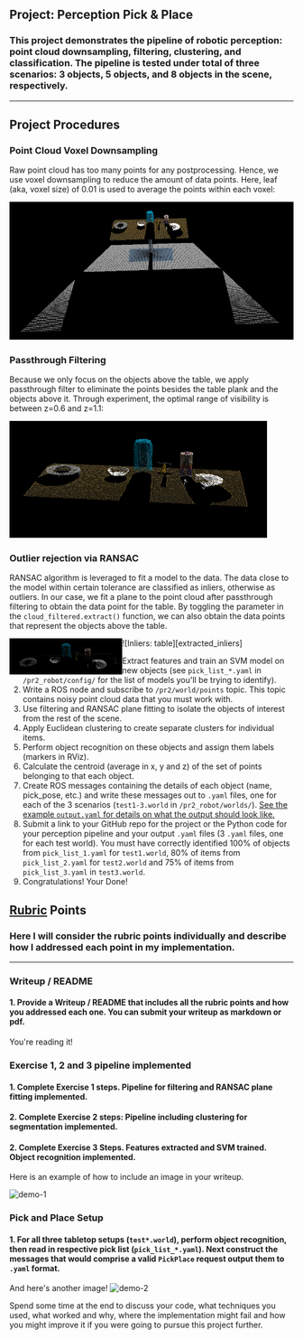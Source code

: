 ## Project: Perception Pick & Place
### This project demonstrates the pipeline of robotic perception: point cloud downsampling, filtering, clustering, and classification. The pipeline is tested under total of three scenarios: 3 objects, 5 objects, and 8 objects in the scene, respectively. 

[//]: # (Image Reference)

[test1]: ./img/test1.png
[test2]: ./img/test2.png
[test3]: ./img/test3.png
[pcl_leaf_size_001]: ./img/pcl_leaf_size_001.png
[pcl_leaf_size_01]: ./img/pcl_leaf_size_01.png
[no_passthrough_filter]: ./img/no_passthrough_filter.png
[with_passthrough_filter]: ./img/with_passthrough_filter.png
[extracted_inliers]: ./img/extracted_inliers.png
[extracted_outliers]: ./img/extracted_outliers.png

---
## Project Procedures
### Point Cloud Voxel Downsampling
Raw point cloud has too many points for any postprocessing. Hence, we use voxel downsampling to reduce the amount of data points. Here, leaf (aka, voxel size) of 0.01 is used to average the points within each voxel:

![pcl_leaf_size_001]

### Passthrough Filtering
Because we only focus on the objects above the table, we apply passthrough filter to eliminate the points besides the table plank and the objects above it. Through experiment, the optimal range of visibility is between z=0.6 and z=1.1:

![with_passthrough_filter]

### Outlier rejection via RANSAC
RANSAC algorithm is leveraged to fit a model to the data. The data close to the model within certain tolerance are classified as inliers, otherwise as outliers. In our case, we fit a plane to the point cloud after passthrough filtering to obtain the data point for the table. By toggling the parameter in the `cloud_filtered.extract()` function, we can also obtain the data points that represent the objects above the table.

<img align="left" width="200" src="./img/extracted_outliers.png">
![Inliers: table][extracted_inliers]


1. Extract features and train an SVM model on new objects (see `pick_list_*.yaml` in `/pr2_robot/config/` for the list of models you'll be trying to identify). 
2. Write a ROS node and subscribe to `/pr2/world/points` topic. This topic contains noisy point cloud data that you must work with.
3. Use filtering and RANSAC plane fitting to isolate the objects of interest from the rest of the scene.
4. Apply Euclidean clustering to create separate clusters for individual items.
5. Perform object recognition on these objects and assign them labels (markers in RViz).
6. Calculate the centroid (average in x, y and z) of the set of points belonging to that each object.
7. Create ROS messages containing the details of each object (name, pick_pose, etc.) and write these messages out to `.yaml` files, one for each of the 3 scenarios (`test1-3.world` in `/pr2_robot/worlds/`).  [See the example `output.yaml` for details on what the output should look like.](https://github.com/udacity/RoboND-Perception-Project/blob/master/pr2_robot/config/output.yaml)  
8. Submit a link to your GitHub repo for the project or the Python code for your perception pipeline and your output `.yaml` files (3 `.yaml` files, one for each test world).  You must have correctly identified 100% of objects from `pick_list_1.yaml` for `test1.world`, 80% of items from `pick_list_2.yaml` for `test2.world` and 75% of items from `pick_list_3.yaml` in `test3.world`.
9. Congratulations!  Your Done!

## [Rubric](https://review.udacity.com/#!/rubrics/1067/view) Points
### Here I will consider the rubric points individually and describe how I addressed each point in my implementation.  

---
### Writeup / README

#### 1. Provide a Writeup / README that includes all the rubric points and how you addressed each one.  You can submit your writeup as markdown or pdf.  

You're reading it!

### Exercise 1, 2 and 3 pipeline implemented
#### 1. Complete Exercise 1 steps. Pipeline for filtering and RANSAC plane fitting implemented.

#### 2. Complete Exercise 2 steps: Pipeline including clustering for segmentation implemented.  

#### 2. Complete Exercise 3 Steps.  Features extracted and SVM trained.  Object recognition implemented.
Here is an example of how to include an image in your writeup.

![demo-1](https://user-images.githubusercontent.com/20687560/28748231-46b5b912-7467-11e7-8778-3095172b7b19.png)

### Pick and Place Setup

#### 1. For all three tabletop setups (`test*.world`), perform object recognition, then read in respective pick list (`pick_list_*.yaml`). Next construct the messages that would comprise a valid `PickPlace` request output them to `.yaml` format.

And here's another image! 
![demo-2](https://user-images.githubusercontent.com/20687560/28748286-9f65680e-7468-11e7-83dc-f1a32380b89c.png)

Spend some time at the end to discuss your code, what techniques you used, what worked and why, where the implementation might fail and how you might improve it if you were going to pursue this project further.  



